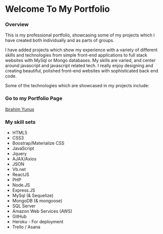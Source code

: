 # Welcome To My Portfolio

### Overview

This is my professional portfolio, showcasing some of my projects which I have created both individually and as parts of groups.

I have added projects which show my experience with a variety of different skills and technologies from simple front-end applications to full stack websites with MySql or Mongo databases. My skills are varied, and center around javascript and javascript related tech. I really enjoy designing and creating beautiful, polished front-end websites with sophisticated back end code.

Some of the technologies which are showcased in my projects include:

### Go to my Portfolio Page

[Ibrahim Yunus](https://yunusibrahim.me/)

### My skill sets

- HTML5
- CSS3
- Boostrap/Materialize CSS
- JavaScript
- Jquery
- AJAX/Axios
- JSON
- Vb.net
- ReactJS
- PHP
- Node.JS
- Express.JS
- MySql (& Sequelize)
- MongoDB (& mongoose)
- SQL Server
- Amazon Web Services (AWS)
- GitHub
- Heroku - For deployment
- Trello / Asana
